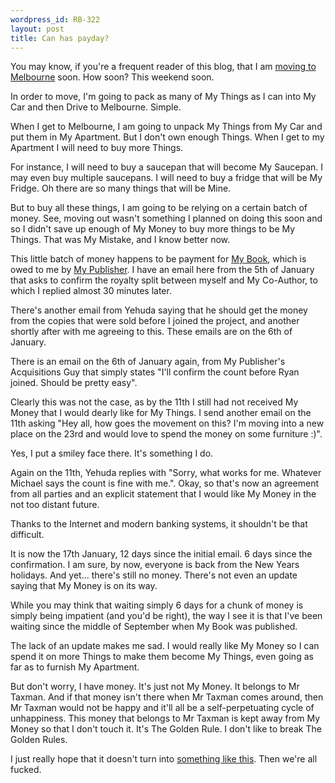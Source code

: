 ```yaml
--- 
wordpress_id: RB-322
layout: post
title: Can has payday?
---
```


You may know, if you're a frequent reader of this blog, that I am <a
href='http://ryanbigg.com/2012/01/moving-out-down-to-melbourne/'>moving to
Melbourne</a> soon. How soon? This weekend soon.

In order to move, I'm going to pack as many of My Things as I can into My
Car and then Drive to Melbourne. Simple.

When I get to Melbourne, I am going to unpack My Things from My Car and put
them in My Apartment. But I don't own enough Things. When I get to my
Apartment I will need to buy more Things.

For instance, I will need to buy a saucepan that will become My Saucepan. I
may even buy multiple saucepans. I will need to buy a fridge that will be
My Fridge. Oh there are so many things that will be Mine.

But to buy all these things, I am going to be relying on a certain batch of
money. See, moving out wasn't something I planned on doing this soon and so I didn't save up enough of My Money to buy more things to be My Things. That was My Mistake, and I know better now.

This little batch of money happens to be payment for <a href='http://manning.com/katz'>My Book</a>, which is owed to me by <a href='http://manning.com/katz'>My Publisher</a>. I have an email here from the 5th of January that asks to confirm the royalty split between myself and My Co-Author, to which I replied almost 30 minutes later.

There's another email from Yehuda saying that he should get the money from
the copies that were sold before I joined the project, and another shortly
after with me agreeing to this. These emails are on the 6th of January.

There is an email on the 6th of January again, from My Publisher's Acquisitions Guy that simply states "I'll confirm the count before Ryan joined. Should be pretty easy".

Clearly this was not the case, as by the 11th I still had not received My
Money that I would dearly like for My Things. I send another email on the
11th asking "Hey all, how goes the movement on this? I'm moving into a new
place on the 23rd and would love to spend the money on some furniture :)".

Yes, I put a smiley face there. It's something I do.

Again on the 11th, Yehuda replies with "Sorry, what works for me. Whatever
Michael says the count is fine with me.". Okay, so that's now an agreement
from all parties and an explicit statement that I would like My Money in
the not too distant future.

Thanks to the Internet and modern banking systems, it shouldn't be that
difficult.

It is now the 17th January, 12 days since the initial email. 6 days since
the confirmation. I am sure, by now, everyone is back from the New Years
holidays. And yet... there's still no money. There's not even an update
saying that My Money is on its way.

While you may think that waiting simply 6 days for a chunk of money is
simply being impatient (and you'd be right), the way I see it is that I've
been waiting since the middle of September when My Book was published.

The lack of an update makes me sad. I would really like My Money so I can
spend it on more Things to make them become My Things, even going as far as
to furnish My Apartment.

But don't worry, I have money. It's just not My Money. It belongs to Mr
Taxman. And if that money isn't there when Mr Taxman comes around, then Mr
Taxman would not be happy and it'll all be a self-perpetuating cycle of
unhappiness. This money that belongs to Mr Taxman is kept away from My Money so that I don't touch it. It's The Golden Rule. I don't like to break The Golden Rules.

I just really hope that it doesn't turn into <a href='http://www.mikeash.com/pyblog/avoid-apress.html'>something like this</a>. Then we're all fucked.


